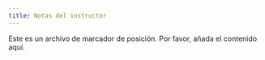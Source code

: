 ```yaml
---
title: Notas del instructor
---
```



Este es un archivo de marcador de posición. Por favor, añada el contenido aquí.


